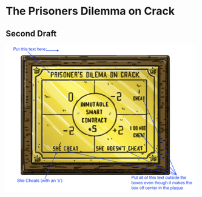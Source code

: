 # The Prisoners Dilemma on Crack

## Second Draft

<img src="./images/The%20Prisoners%20Dilemma%20on%20Crack.png" width="640" />

